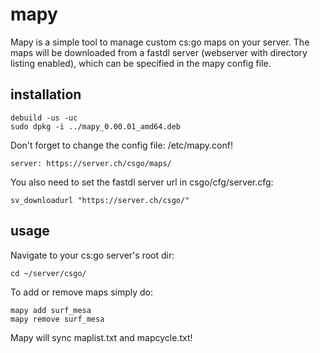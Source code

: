 # mapy
Mapy is a simple tool to manage custom cs:go maps on your server. The maps will be downloaded from a fastdl server (webserver with directory listing enabled), which can be specified in the mapy config file.

## installation

    debuild -us -uc
    sudo dpkg -i ../mapy_0.00.01_amd64.deb

Don't forget to change the config file: /etc/mapy.conf!

    server: https://server.ch/csgo/maps/

You also need to set the fastdl server url in csgo/cfg/server.cfg:

    sv_downloadurl "https://server.ch/csgo/"

## usage

Navigate to your cs:go server's root dir:

    cd ~/server/csgo/

To add or remove maps simply do:

    mapy add surf_mesa
    mapy remove surf_mesa
    
Mapy will sync maplist.txt and mapcycle.txt!
